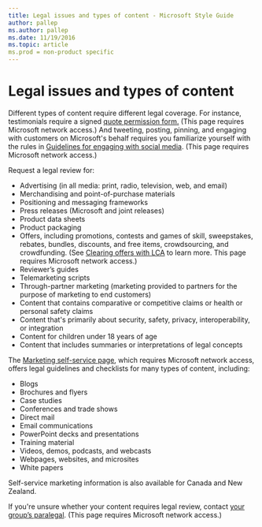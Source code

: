 ```yaml
---
title: Legal issues and types of content - Microsoft Style Guide
author: pallep
ms.author: pallep
ms.date: 11/19/2016
ms.topic: article
ms.prod = non-product specific
---
```


# Legal issues and types of content

Different types of content require different legal coverage. For instance, testimonials require a signed [quote permission form](https://microsoft.sharepoint.com/sites/LCAWebAuthoring/LSWDocuments/Quote_Permission_Form_Marketing.doc?d=wb65038057ef041d7b5375f9db989fd0a&Source=https%3A%2F%2Fmicrosoft%2Esharepoint%2Ecom%2Fsites%2FLCAWebAuthoring%2FLSWDocuments%2FForms%2FAllItems%2Easpx%3FInitialTabId%3DRibbon%252ERead%26VisibilityContext%3DWSSTabPersistence%23InplviewHash1adbcfb2%2D6303%2D44d4%2D8b6d%2D6e5d0d3e7dfb%3DInitialTabId%253DRibbon%25252ERead%2DVisibilityContext%253DWSSTabPersistence%2DSortField%253DModified%2DSortDir%253DDesc)[.](https://microsoft.sharepoint.com/sites/LCAWebAuthoring/LSWDocuments/Quote_Permission_Form_Marketing.doc?d=wb65038057ef041d7b5375f9db989fd0a&Source=https%3A%2F%2Fmicrosoft%2Esharepoint%2Ecom%2Fsites%2FLCAWebAuthoring%2FLSWDocuments%2FForms%2FAllItems%2Easpx%3FInitialTabId%3DRibbon%252ERead%26VisibilityContext%3DWSSTabPersistence%23InplviewHash1adbcfb2%2D6303%2D44d4%2D8b6d%2D6e5d0d3e7dfb%3DInitialTabId%253DRibbon%25252ERead%2DVisibilityContext%253DWSSTabPersistence%2DSortField%253DModified%2DSortDir%253DDesc) (This page requires Microsoft network access.) And tweeting,
posting, pinning, and engaging with customers on Microsoft's behalf
requires you familiarize yourself with the rules in [Guidelines for engaging with social media](https://microsoft.sharepoint.com/sites/LCAWeb/Home/Marketing/Social-Media/Social-Media-Guidelines). (This page requires Microsoft network access.) 

Request a legal review for:

  - Advertising (in all media: print, radio, television, web, and email)
  - Merchandising and point-of-purchase materials
  - Positioning and messaging frameworks
  - Press releases (Microsoft and joint releases)
  - Product data sheets
  - Product packaging
  - Offers,
    including promotions, contests and games of skill, sweepstakes,
    rebates, bundles, discounts, and free items, crowdsourcing, and
    crowdfunding. (See [Clearing offers with LCA](https://microsoft.sharepoint.com/sites/LCAWeb/Home/Marketing/Marketing-and-Advertising-Content/Offers) to learn more. This page requires Microsoft network access.) 
  - Reviewer’s guides
  - Telemarketing scripts
  - Through-partner marketing (marketing provided to partners for the purpose of marketing to end customers)
  - Content that contains comparative or competitive claims or health or personal safety claims
  - Content that's primarily about security, safety, privacy, interoperability, or integration
  - Content for children under 18 years of age
  - Content that includes summaries or interpretations of legal concepts

The [Marketing self-service page](https://microsoft.sharepoint.com/sites/lcaweb/Home/Marketing/Checklists), which requires Microsoft network access, offers legal guidelines and checklists for many types of content, including: 

  - Blogs
  - Brochures and flyers
  - Case studies
  - Conferences and trade shows
  - Direct mail
  - Email communications
  - PowerPoint decks and presentations
  - Training material
  - Videos, demos, podcasts, and webcasts
  - Webpages, websites, and microsites
  - White papers

Self-service marketing information is also available for Canada and New Zealand. 

If you're unsure whether your content requires legal review, contact [your group’s paralegal](https://microsoft.sharepoint.com/sites/lcaweb/Pages/Applications/LegalContact.aspx). (This page requires Microsoft network access.) 
